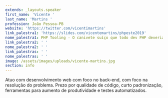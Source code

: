 ```yaml
---
extends: _layouts.speaker
first_name: 'Vicente '
last_name: 'Martins '
profession: João Pessoa-PB
website: 'https://twitter.com/vicentimartins'
link_palestra1: 'https://slides.com/vicentemartins/phpeste2019'
nome_palestra1: PHP Tooling - O canivete suíço que todo dev PHP deveria conhecer
link_palestra2: ' '
nome_palestra2: ' '
link_palestras: ' '
nome_palestras: ' '
image: /assets/images/uploads/vicente-martins.jpg
section: info
---
```

Atuo com desenvolvimento web com foco no back-end, com foco na resolução do problema. Prezo por qualidade de código, curto padronização, ferramentas para aumento de produtividade e testes automatizados.
